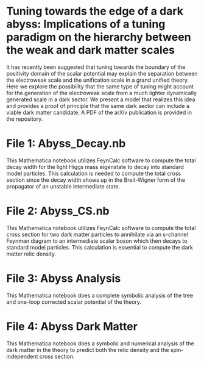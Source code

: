 # Tuning towards the edge of a dark abyss: Implications of a tuning paradigm on the hierarchy between the weak and dark matter scales
It has recently been suggested that tuning towards the boundary of the positivity domain of the scalar potential may explain the separation between the electroweak scale and the unification scale in a grand unified theory. Here we explore the possibility that the same type of tuning might account for the generation of the electroweak scale from a much lighter dynamically generated scale in a dark sector. We present a model that realizes this idea and provides a proof of principle that the same dark sector can include a viable dark matter candidate. A PDF of the arXiv publication is provided in the repository.
# File 1: Abyss_Decay.nb
This Mathematica notebook utilizes FeynCalc software to compute the total decay width for the light Higgs mass eigenstate to decay into standard model particles. This calculation is needed to compute the total cross section since the decay width shows up in the Breit-Wigner form of the propagator of an unstable intermediate state.
# File 2: Abyss_CS.nb
This Mathematica notebook utilizes FeynCalc software to compute the total cross section for two dark matter particles to annihilate via an s-channel Feynman diagram to an intermediate scalar boson which then decays to standard model particles. This calculation is essential to compute the dark matter relic density.
# File 3: Abyss Analysis
This Mathematica notebook does a complete symbolic analysis of the tree and one-loop corrected scalar potential of the theory.
# File 4: Abyss Dark Matter
This Mathematica notebook does a symbolic and numerical analysis of the dark matter in the theory to predict both the relic density and the spin-independent cross section.
